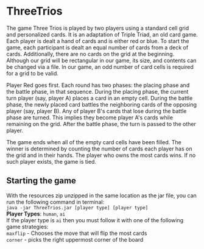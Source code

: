 # ThreeTrios
The game Three Trios is played by two players using a standard cell grid and personalized cards. It is an adaptation of Triple Triad, an old card game. Each player is dealt a hand of cards and is either red or blue. To start the game, each participant is dealt an equal number of cards from a deck of cards. Additionally, there are no cards on the grid at the beginning. Although our grid will be rectangular in our game, its size, and contents can be changed via a file. In our game, an odd number of card cells is required for a grid to be valid.  
  
Player Red goes first. Each round has two phases: the placing phase and the battle phase, in that sequence. During the placing phase, the current turn player (say, player A) places a card in an empty cell. During the battle phase, the newly placed card battles the neighboring cards of the opposing player (say, player B). Any of player B's cards that lose during the battle phase are turned. This implies they become player A's cards while remaining on the grid. After the battle phase, the turn is passed to the other player.  
  
The game ends when all of the empty card cells have been filled. The winner is determined by counting the number of cards each player has on the grid and in their hands. The player who owns the most cards wins. If no such player exists, the game is tied.

## Starting the game
With the resources zip unzipped in the same location as the jar file, you can run the following command in terminal:  
`java -jar ThreeTrios.jar [player type] [player type]`  
**Player Types**: `human`, `ai`  
If the player type is `ai` then you must follow it with one of the following game strategies:  
`maxflip` - Chooses the move that will flip the most cards  
`corner` - picks the right uppermost corner of the board
